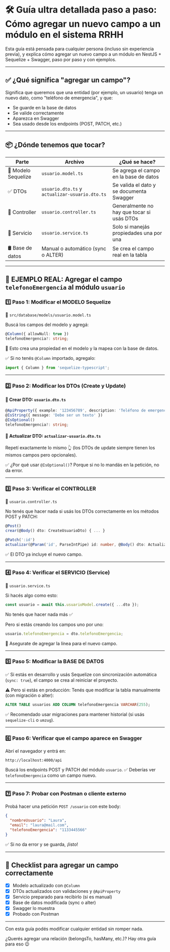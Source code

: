# 🛠️ Guía ultra detallada paso a paso: Cómo agregar un nuevo campo a un módulo en el sistema RRHH

Esta guía está pensada para cualquier persona (incluso sin experiencia previa), y explica cómo agregar un nuevo campo a un módulo en NestJS + Sequelize + Swagger, paso por paso y con ejemplos.

---

## ✅ ¿Qué significa "agregar un campo"?
Significa que queremos que una entidad (por ejemplo, un usuario) tenga un nuevo dato, como "teléfono de emergencia", y que:

- Se guarde en la base de datos
- Se valide correctamente
- Aparezca en Swagger
- Sea usado desde los endpoints (POST, PATCH, etc.)

---

## 📦 ¿Dónde tenemos que tocar?

| Parte               | Archivo                           | ¿Qué se hace?                                  |
|--------------------|------------------------------------|------------------------------------------------|
| 🧠 Modelo Sequelize | `usuario.model.ts`                | Se agrega el campo en la base de datos         |
| ✅ DTOs             | `usuario.dto.ts` y `actualizar-usuario.dto.ts` | Se valida el dato y se documenta Swagger |
| 📡 Controller       | `usuario.controller.ts`            | Generalmente no hay que tocar si usás DTOs     |
| 🧩 Servicio         | `usuario.service.ts`               | Solo si manejás propiedades una por una        |
| 🛢️ Base de datos    | Manual o automático (sync o ALTER) | Se crea el campo real en la tabla              |

---

## 🎯 EJEMPLO REAL: Agregar el campo `telefonoEmergencia` al módulo `usuario`

### 1️⃣ Paso 1: Modificar el MODELO Sequelize

📄 `src/database/models/usuario.model.ts`

Buscá los campos del modelo y agregá:
```ts
@Column({ allowNull: true })
telefonoEmergencia?: string;
```

📌 Esto crea una propiedad en el modelo y la mapea con la base de datos.

✅ Si no tenés `@Column` importado, agregalo:
```ts
import { Column } from 'sequelize-typescript';
```

---

### 2️⃣ Paso 2: Modificar los DTOs (Create y Update)

#### 📄 Crear DTO: `usuario.dto.ts`

```ts
@ApiProperty({ example: '123456789', description: 'Teléfono de emergencia del usuario' })
@IsString({ message: 'Debe ser un texto' })
@IsOptional()
telefonoEmergencia?: string;
```

#### 📄 Actualizar DTO: `actualizar-usuario.dto.ts`

Repetí exactamente lo mismo 👆 (los DTOs de update siempre tienen los mismos campos pero opcionales).

✅ ¿Por qué usar `@IsOptional()`? Porque si no lo mandás en la petición, no da error.

---

### 3️⃣ Paso 3: Verificar el CONTROLLER

📄 `usuario.controller.ts`

No tenés que hacer nada si usás los DTOs correctamente en los métodos POST y PATCH:
```ts
@Post()
crear(@Body() dto: CreateUsuarioDto) { ... }

@Patch(':id')
actualizar(@Param('id', ParseIntPipe) id: number, @Body() dto: ActualizarUsuarioDto) { ... }
```

✅ El DTO ya incluye el nuevo campo.

---

### 4️⃣ Paso 4: Verificar el SERVICIO (Service)

📄 `usuario.service.ts`

Si hacés algo como esto:
```ts
const usuario = await this.usuarioModel.create({ ...dto });
```
No tenés que hacer nada más ✅

Pero si estás creando los campos uno por uno:
```ts
usuario.telefonoEmergencia = dto.telefonoEmergencia;
```
📌 Asegurate de agregar la línea para el nuevo campo.

---

### 5️⃣ Paso 5: Modificar la BASE DE DATOS

✅ Si estás en desarrollo y usás Sequelize con sincronización automática (`sync: true`), el campo se crea al reiniciar el proyecto.

⚠️ Pero si estás en producción:
Tenés que modificar la tabla manualmente (con migración o alter):

```sql
ALTER TABLE usuarios ADD COLUMN telefonoEmergencia VARCHAR(255);
```

✅ Recomendado usar migraciones para mantener historial (si usás `sequelize-cli` o `umzug`).

---

### 6️⃣ Paso 6: Verificar que el campo aparece en Swagger

Abrí el navegador y entrá en:
```
http://localhost:4000/api
```

Buscá los endpoints POST y PATCH del módulo `usuario`. 
✅ Deberías ver `telefonoEmergencia` como un campo nuevo.

---

### 7️⃣ Paso 7: Probar con Postman o cliente externo

Probá hacer una petición `POST /usuario` con este body:
```json
{
  "nombreUsuario": "Laura",
  "email": "laura@mail.com",
  "telefonoEmergencia": "1133445566"
}
```
✅ Si no da error y se guarda, ¡listo!

---

## 🎯 Checklist para agregar un campo correctamente

- [x] Modelo actualizado con `@Column`
- [x] DTOs actualizados con validaciones y `@ApiProperty`
- [x] Servicio preparado para recibirlo (si es manual)
- [x] Base de datos modificada (sync o alter)
- [x] Swagger lo muestra
- [x] Probado con Postman

---

Con esta guía podés modificar cualquier entidad sin romper nada.

¿Querés agregar una relación (belongsTo, hasMany, etc.)? Hay otra guía para eso 😉

